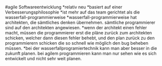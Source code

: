#agile Softwareentwicklung
*relativ neu
*basiert auf einer Verbesserungsphilosophie
*ist mehr auf das team gerichtet als die wasserfall-programmierweise
*wasserfall-programmierweise hat architekten, die sämtliches denken übernehmen. sämtliche programmierer sind auf den architekten angewiesen.
*wenn der architekt einen fehler macht, müssen die programmierer erst die pläne zurück zum architekten schicken, welcher dann diesen fehler behebt, und den plan zurück zu den programmierern schicken die so schnell wie möglich den bug beheben müssen.
*bei der wasserfallprogramiertechnik kann man aber besser in die zukunft planen. bei agilem programmieren kann man nur sehen wie es sich entwickelt und nicht sehr weit planen.
